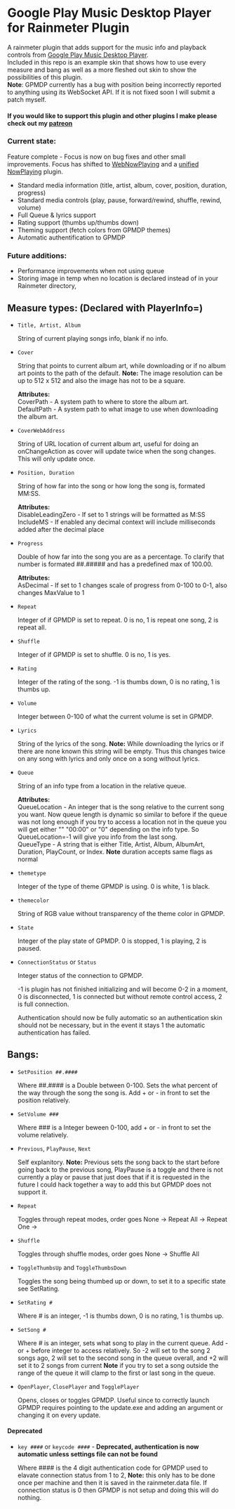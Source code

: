 # Google Play Music Desktop Player for Rainmeter Plugin
A rainmeter plugin that adds support for the music info and playback controls from [Google Play Music Desktop Player](https://www.googleplaymusicdesktopplayer.com/).  
Included in this repo is an example skin that shows how to use every measure and bang as well as a more fleshed out skin to show the possibilities of this plugin.  
**Note**: GPMDP currently has a bug with position being incorrectly reported to anything using its WebSocket API. If it is not fixed soon I will submit a patch myself.  

#### If you would like to support this plugin and other plugins I make please check out my [patreon](https://www.patreon.com/tjhrulz)

### Current state:
Feature complete - Focus is now on bug fixes and other small improvements. Focus has shifted to [WebNowPlaying](https://github.com/tjhrulz/WebNowPlaying) and a [unified NowPlaying](https://github.com/tjhrulz/UnifiedNowPlaying) plugin. 

- Standard media information (title, artist, album, cover, position, duration, progress)
- Standard media controls (play, pause, forward/rewind, shuffle, rewind, volume)
- Full Queue & lyrics support
- Rating support (thumbs up/thumbs down)
- Theming support (fetch colors from GPMDP themes)
- Automatic authentification to GPMDP

### Future additions:
- Performance improvements when not using queue
- Storing image in temp when no location is declared instead of in your Rainmeter directory,

## Measure types: (Declared with PlayerInfo=)

- `Title, Artist, Album`

  String of current playing songs info, blank if no info.    

- `Cover`

  String that points to current album art, while downloading or if no album art points to the path of the default.
  **Note:** The image resolution can be up to 512 x 512 and also the image has not to be a square.
  
  **Attributes:**  
  CoverPath - A system path to where to store the album art.  
  DefaultPath - A system path to what image to use when downloading the album art.
  
- `CoverWebAddress`

  String of URL location of current album art, useful for doing an onChangeAction as cover will update twice when the song changes. This will only update once.
  
- `Position, Duration`

  String of how far into the song or how long the song is, formated MM:SS.
  
  **Attributes:**  
  DisableLeadingZero - If set to 1 strings will be formatted as M:SS
  IncludeMS - If enabled any decimal context will include milliseconds added after the decimal place
  
- `Progress`

  Double of how far into the song you are as a percentage. To clarify that number is formated ##.##### and has a predefined max of 100.00.
  
  **Attributes:**  
  AsDecimal - If set to 1 changes scale of progress from 0-100 to 0-1, also changes MaxValue to 1 

- `Repeat`

  Integer of if GPMDP is set to repeat. 0 is no, 1 is repeat one song, 2 is repeat all.
  
- `Shuffle`

  Integer of if GPMDP is set to shuffle. 0 is no, 1 is yes.
  
- `Rating`

  Integer of the rating of the song. -1 is thumbs down, 0 is no rating, 1 is thumbs up.
  
- `Volume`
  
  Integer between 0-100 of what the current volume is set in GPMDP.
  
- `Lyrics`

  String of the lyrics of the song.
  **Note:** While downloading the lyrics or if there are none known this string will be empty. Thus this changes twice on any song with lyrics and only once on a song without lyrics.
  
- `Queue`

  String of an info type from a location in the relative queue.
  
  **Attributes:**  
  QueueLocation - An integer that is the song relative to the current song you want. Now queue length is dynamic so similar to before if the queue was not long enough if you try to access a location not in the queue you will get either "" "00:00" or "0" depending on the info type. So QueueLocation=-1 will give you info from the last song.  
  QueueType - A string that is either Title, Artist, Album, AlbumArt, Duration, PlayCount, or Index. **Note** duration accepts same flags as normal
  
- `themetype`

  Integer of the type of theme GPMDP is using. 0 is white, 1 is black.
  
- `themecolor`

  String of RGB value without transparency of the theme color in GPMDP.
  
- `State`

  Integer of the play state of GPMDP. 0 is stopped, 1 is playing, 2 is paused.
  
- `ConnectionStatus` or `Status`

  Integer status of the connection to GPMDP.
  
  -1 is plugin has not finished initializing and will become 0-2 in a moment, 0 is disconnected, 1 is connected but without remote control access, 2 is full connection.
  
  Authentication should now be fully automatic so an authentication skin should not be necessary, but in the event it stays 1 the automatic authentication has failed.

## Bangs:

- `SetPosition ##.####`

  Where ##.#### is a Double between 0-100. Sets the what percent of the way through the song the song is. Add + or - in front to set the position relatively.
  
- `SetVolume ###`

  Where ### is a Integer beween 0-100, add + or - in front to set the volume relatively.
  
- `Previous`, `PlayPause`, `Next`

  Self explanitory.
  **Note:** Previous sets the song back to the start before going back to the previous song, PlayPause is a toggle and there is not currently a play or pause that just does that if it is requested in the future I could hack together a way to add this but GPMDP does not support it.
  
- `Repeat`

  Toggles through repeat modes, order goes None -> Repeat All -> Repeat One -> 
  
- `Shuffle`

  Toggles through shuffle modes, order goes None -> Shuffle All
  
- `ToggleThumbsUp` and `ToggleThumbsDown`

  Toggles the song being thumbed up or down, to set it to a specific state see SetRating.
  
- `SetRating #`

  Where # is an integer, -1 is thumbs down, 0 is no rating, 1 is thumbs up.
    
- `SetSong #`

  Where # is an integer, sets what song to play in the current queue. Add - or + before integer to access relatively. So -2 will set to the song 2 songs ago, 2 will set to the second song in the queue overall, and +2 will set it to 2 songs from current **Note** if you try to set a song outside the range of the queue it will clamp to the first or last song in the queue.
  
- `OpenPlayer`, `ClosePlayer` and `TogglePlayer`
  
  Opens, closes or toggles GPMDP. Useful since to correctly launch GPMDP requires pointing to the update.exe and adding an argument or changing it on every update.

#### Deprecated
- `key ####` or `keycode ####` - **Deprecated, authentication is now automatic unless settings file can not be found**

  Where #### is the 4 digit authentication code for GPMDP used to elavate connection status from 1 to 2, **Note:** this only has to be done once per machine and then it is saved in the rainmeter.data file. If connection status is 0 then GPMDP is not setup and doing this will do nothing. 
